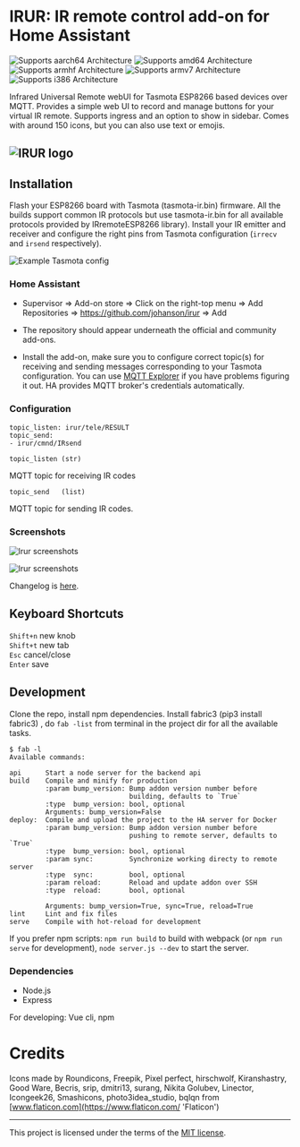 # IRUR: IR remote control add-on for Home Assistant

![Supports aarch64 Architecture][aarch64-shield] ![Supports amd64 Architecture][amd64-shield] ![Supports armhf Architecture][armhf-shield] ![Supports armv7 Architecture][armv7-shield] ![Supports i386 Architecture][i386-shield]

Infrared Universal Remote webUI for Tasmota ESP8266 based devices over MQTT.
Provides a simple web UI to record and manage buttons for your virtual IR remote. Supports ingress and an option to show in sidebar. Comes with around 150 icons, but you can also use text or emojis.

## ![IRUR logo][logo]

## Installation

Flash your ESP8266 board with Tasmota (tasmota-ir.bin) firmware. All the builds support common IR protocols but use tasmota-ir.bin for all available protocols provided by IRremoteESP8266 library). Install your IR emitter and receiver and configure the right pins from Tasmota configuration (`irrecv` and `irsend` respectively).

![Example Tasmota config][tasmoconf]

### Home Assistant

- Supervisor ⇒ Add-on store ⇒ Click on the right-top menu ⇒ Add Repositories ⇒ https://github.com/johanson/irur ⇒ Add

- The repository should appear underneath the official and community add-ons.

- Install the add-on, make sure you to configure correct topic(s) for receiving and sending messages corresponding to your Tasmota configuration. You can use [MQTT Explorer][mqttexplorer] if you have problems figuring it out. HA provides MQTT broker's credentials automatically.

### Configuration

```
topic_listen: irur/tele/RESULT
topic_send:
- irur/cmnd/IRsend
```

```
topic_listen (str)
```

MQTT topic for receiving IR codes

```
topic_send   (list)
```

MQTT topic for sending IR codes.

### Screenshots

![Irur screenshots][irur-screensots-comp-1]

![Irur screenshots][irur-screensots-comp-2]

Changelog is [here][changelog].

## Keyboard Shortcuts

`Shift+n` new knob  
`Shift+t` new tab  
`Esc` cancel/close  
`Enter` save

## Development

Clone the repo, install npm dependencies. Install fabric3 (pip3 install fabric3) , do `fab -list` from terminal in the project dir for all the available tasks.

```
$ fab -l
Available commands:

api      Start a node server for the backend api
build    Compile and minify for production
         :param bump_version: Bump addon version number before
                              building, defaults to `True`
         :type  bump_version: bool, optional
         Arguments: bump_version=False
deploy:  Compile and upload the project to the HA server for Docker
         :param bump_version: Bump addon version number before
                              pushing to remote server, defaults to `True`
         :type  bump_version: bool, optional
         :param sync:         Synchronize working directy to remote server
         :type  sync:         bool, optional
         :param reload:       Reload and update addon over SSH
         :type  reload:       bool, optional

         Arguments: bump_version=True, sync=True, reload=True
lint     Lint and fix files
serve    Compile with hot-reload for development
```

If you prefer npm scripts: `npm run build` to build with webpack (or `npm run serve` for development), `node server.js --dev` to start the server.

### Dependencies

- Node.js
- Express

For developing: Vue cli, npm

# Credits

Icons made by Roundicons, Freepik, Pixel perfect, hirschwolf, Kiranshastry, Good Ware, Becris, srip, dmitri13, surang, Nikita Golubev, Linector, Icongeek26, Smashicons, photo3idea_studio, bqlqn from [www.flaticon.com](https://www.flaticon.com/ 'Flaticon')

---

This project is licensed under the terms of the [MIT license][mit].

[aarch64-shield]: https://img.shields.io/badge/aarch64-yes-green.svg
[amd64-shield]: https://img.shields.io/badge/amd64-yes-green.svg
[armhf-shield]: https://img.shields.io/badge/armhf-yes-green.svg
[armv7-shield]: https://img.shields.io/badge/armv7-yes-green.svg
[i386-shield]: https://img.shields.io/badge/i386-yes-green.svg
[logo]: https://github.com/johanson/irur/blob/master/irur/logo.png?raw=true
[tasmoconf]: https://github.com/johanson/irur/blob/master/irur/screenshots/tasmota.png?raw=true
[mqttexplorer]: https://github.com/thomasnordquist/MQTT-Explorer
[irur-screensots-comp-1]: https://github.com/johanson/irur/blob/master/irur/screenshots/irur-screensots-comp-1.png?raw=true
[irur-screensots-comp-2]: https://github.com/johanson/irur/blob/master/irur/screenshots/irur-screensots-comp-2.png?raw=true
[mit]: https://github.com/johanson/irur/blob/master/irur/LICENSE
[changelog]: https://github.com/johanson/irur/blob/master/irur/CHANGELOG.md
